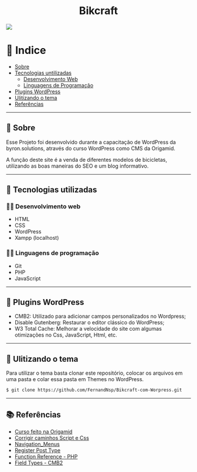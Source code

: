 <h1 align="center"> 
   Bikcraft
</h1>

<img src="https://ik.imagekit.io/fernandasene/biklogo_FyJ5xRM9S.png" align="center">

<br>

# 📌 Indice
- [Sobre](#-Sobre)
- [Tecnologias untilizadas](#-Tecnologias-untilizadas)
   - [Desenvolvimento Web](#-Desenvolvimento-Web)
   - [Linguagens de Programação](#-Linguagens-de-Programação)
- [Plugins WordPress](#-Plugins-WordPress)
- [Ulitizando o tema](#-Ulitizando-o-tema)
- [Referências](#-Referências)

---

## 🔖 Sobre

<p>Esse Projeto foi desenvolvido durante a capacitação de WordPress da byron.solutions, através do curso WordPress como CMS da Origamid. </p>

<p>A função deste site é a venda de diferentes modelos de bicicletas, utilizando as boas maneiras do SEO e um blog informativo.</p>

---

## 🚀 Tecnologias utilizadas
### 👩‍💻 Desenvolvimento web
- HTML
- CSS
- WordPress
- Xampp (localhost)

### 👩‍💻 Linguagens de programação
- Git
- PHP
- JavaScript

---

## 🔌 Plugins WordPress
- CMB2: Utilizado para adicionar campos personalizados no Wordpress;
- Disable Gutenberg: Restaurar o editor clássico do WordPress;
- W3 Total Cache: Melhorar a velocidade do site com algumas otimizações no Css, JavaScript, Html, etc.

---

## 📁 Ulitizando o tema
<p>Para utilizar o tema basta clonar este repositório, colocar os arquivos em uma pasta e colar essa pasta em Themes no WordPress.</p>

```bash
$ git clone https://github.com/FernandNsp/Bikcraft-com-Worpress.git
```
---

## 📚 Referências
- [Curso feito na Origamid](https://www.origamid.com/)
- [Corrigir caminhos Script e Css](https://developer.wordpress.org/reference/functions/wp_enqueue_script/)
- [Navigation_Menus](https://codex.wordpress.org/Navigation_Menus)
- [Register Post Type](https://developer.wordpress.org/reference/functions/register_post_type/)
- [Function Reference - PHP](https://codex.wordpress.org/Function_Reference)
- [Field Types - CMB2](https://github.com/CMB2/CMB2/wiki/Field-Types)
